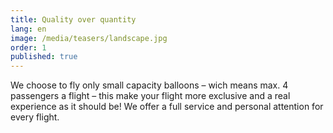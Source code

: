 ```yaml
---
title: Quality over quantity
lang: en
image: /media/teasers/landscape.jpg
order: 1
published: true
---
```


We choose to fly only small capacity balloons – wich means max. 4 passengers a flight – this make your flight more exclusive and a real experience as it should be! We offer a full service and personal attention for every flight.


